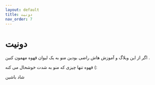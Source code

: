 ```yaml
---
layout: default
title: دونیت
nav_order: 7
---
```





# دونیت

اگر از این وبلاگ و آموزش هاش راضی بودین  منو به یک لیوان قهوه مهمون کنین .

قهوه تنها چیزی که منو به شدت خوشحال می کنه   (:

شاد باشین  


<!-- # Search

Just the docs uses [lunr.js](http://lunrjs.com) to add a client-side search interface powered by a JSON index that Jekyll generates. All search results are shown in an auto-complete style interface (there is no search results page). By default, all generated html pages are indexed  using the following data points:

- Page title
- Page content
- Page URL

## Set up search

### 1. Generate search index

Before you can use search, you must initialize the feature by running this
rake command that comes with the `just-the-docs`

```bash
$ bundle exec just-the-docs rake search:init
```

This command creates the `search-data.json` file that Jekyll uses to create
your search index. Alternatively, you can create the file manually in the
`assets/js/` of your Jekyll site with this content:

```{% raw %}
---
---
{
  {% for page in site.html_pages %}"{{ forloop.index0 }}": {
    "id": "{{ forloop.index0 }}",
    "title": "{{ page.title | xml_escape }}",
    "content": "{{ page.content | markdownify | strip_html | xml_escape | remove: 'Table of contents' | remove: page.title | strip_newlines | replace: '\', ' '}}",
    "url": "{{ page.url | absolute_url | xml_escape }}",
    "relUrl": "{{ page.url | xml_escape }}"
  }{% if forloop.last %}{% else %},
  {% endif %}{% endfor %}
}{% endraw %}
```

_Note: If you don't run this rake command or create this file manually, search will not work (or it will use the search index data from this docs site, not your site's content)._

### 2. Enable search in perface

In your site's `_config.yml` enable search:

```yml
# Enable or disable the site search
search_enabled: true
``` -->
